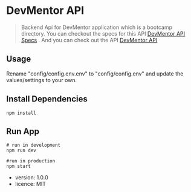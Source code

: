# DevMentor API

> Backend Api for DevMentor application which is a bootcamp directory. You can checkout the specs for this API [DevMentor API Specs](https://docs.google.com/document/d/1ZpYxx2H4kjCCHIVc4wXK1DKvm13llQs9j27bDX_rQ_0/edit?usp=sharing) . And you can check out the API [DevMentor API](https://devmentor.host)

## Usage

Rename "config/config.env.env" to "config/config.env" and update the values/settings to your own.

## Install Dependencies

```
npm install
```

## Run App

```
# run in development
npm run dev

#run in production
npm start
```

- version: 1.0.0
- licence: MIT
